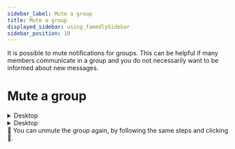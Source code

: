 ```yaml
---
sidebar_label: Mute a group
title: Mute a group
displayed_sidebar: using_famedlySidebar
sidebar_position: 10
---
```


It is possible to mute notifications for groups. This can be helpful if many members communicate in a group and you do not necessarily want to be informed about new messages.

# Mute a group


<details>
<summary>Desktop</summary>

1. Click ℹ in the top right corner of a group's screen to open the group details.
2. Click on 🔔 to mute the group.

</details>

<details>
<summary>Desktop</summary>

1. Tap the header of a group to open the group details.
2. Tap 🔔 to mute the group.

</details>

<aside>
🚧 You can unmute the group again, by following the same steps and clicking 🔕.

</aside>